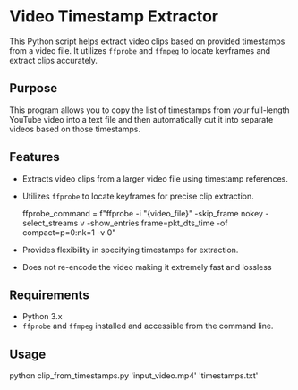 # Video Timestamp Extractor

This Python script helps extract video clips based on provided timestamps from a video file. It utilizes `ffprobe` and `ffmpeg` to locate keyframes and extract clips accurately.

## Purpose

This program allows you to copy the list of timestamps from your full-length YouTube video into a text file and then automatically cut it into separate videos based on those timestamps. 

## Features

- Extracts video clips from a larger video file using timestamp references.
- Utilizes `ffprobe` to locate keyframes for precise clip extraction.
  
  ffprobe_command = f"ffprobe -i \"{video_file}\" -skip_frame nokey -select_streams v -show_entries frame=pkt_dts_time -of compact=p=0:nk=1 -v 0"
- Provides flexibility in specifying timestamps for extraction.
- Does not re-encode the video making it extremely fast and lossless

## Requirements

- Python 3.x
- `ffprobe` and `ffmpeg` installed and accessible from the command line.

## Usage

python clip_from_timestamps.py 'input_video.mp4' 'timestamps.txt'
